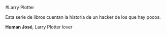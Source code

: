 #Larry Plotter

Esta serie de libros cuentan la historia de un hacker de los que hay pocos.

**Human José**, Larry Plotter lover
